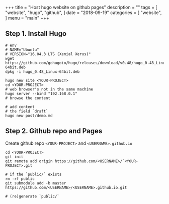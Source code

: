 +++
title = "Host hugo website on github pages"
description = ""
tags = [
    "website",
    "hugo",
    "github",
]
date = "2018-09-19"
categories = [
    "website",
]
menu = "main"
+++

## Step 1. Install Hugo
```shell
# env
# NAME="Ubuntu"
# VERSION="16.04.3 LTS (Xenial Xerus)"
wget https://github.com/gohugoio/hugo/releases/download/v0.48/hugo_0.48_Linux-64bit.deb
dpkg -i hugo_0.48_Linux-64bit.deb

hugo new site <YOUR-PROJECT>
cd <YOUR-PROJECT>
# web browser's not in the same machine
hugo server --bind "192.168.0.1"
# browse the content

# add content
# the field `draft`
hugo new post/demo.md
```

## Step 2. Github repo and Pages
Create github repo `<YOUR-PROJECT>` and `<USERNAME>.github.io`

```shell
cd <YOUR-PROJECT>
git init
git remote add origin https://github.com/<USERNAME>/`<YOUR-PROJECT>.git

# if the `public/` exists
rm -rf public
git submodule add -b master https://github.com/<USERNAME>/<USERNAME>.github.io.git

# (re)generate `public/`

```